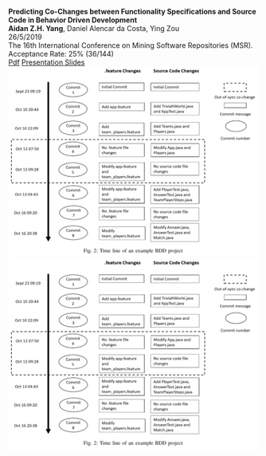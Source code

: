 **Predicting Co-Changes between Functionality Specifications and Source Code in Behavior Driven Development**  
**Aidan Z.H. Yang**, Daniel Alencar da Costa, Ying Zou  
26/5/2019    
The 16th International Conference on Mining Software Repositories (MSR).   
Acceptance Rate: 25% (36/144)  
[Pdf](http://aidanby.github.io/files/msr2019.pdf)
[Presentation Slides](https://aidanby.github.io/files/MSR_pres.pdf)
![ MSR ](https://github.com/aidanby/aidanby.github.io/blob/master/_includes/msr2019_timeline.png "MSR picture")
<img src="https://github.com/aidanby/aidanby.github.io/blob/master/_includes/msr2019_timeline.png" width="800" />
